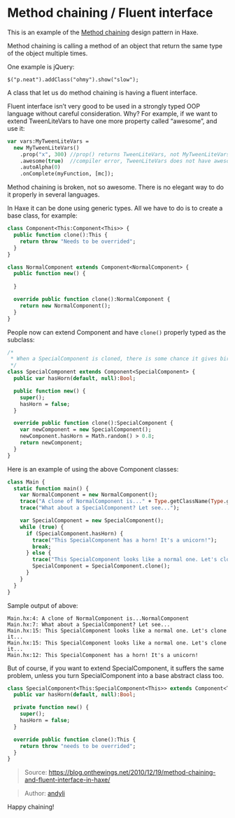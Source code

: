 # Method chaining / Fluent interface 

This is an example of the [Method chaining](https://en.wikipedia.org/wiki/Method_chaining) design pattern in Haxe.

Method chaining is calling a method of an object that return the same type of the object multiple times.

One example is jQuery:

```
$("p.neat").addClass("ohmy").show("slow");
```

A class that let us do method chaining is having a fluent interface.

Fluent interface isn’t very good to be used in a strongly typed OOP language without careful consideration. 
Why? For example, if we want to extend TweenLiteVars to have one more property called “awesome”, and use it:

```haxe
var vars:MyTweenLiteVars = 
  new MyTweenLiteVars()
    .prop("x", 300) //prop() returns TweenLiteVars, not MyTweenLiteVars
    .awesome(true)  //compiler error, TweenLiteVars does not have awesome :(
    .autoAlpha(0)
    .onComplete(myFunction, [mc]);
```

Method chaining is broken, not so awesome.
There is no elegant way to do it properly in several languages. 

In Haxe it can be done using generic types. All we have to do is to create a base class, for example:

```haxe
class Component<This:Component<This>> {
  public function clone():This {
    return throw "Needs to be overrided";
  }
}

class NormalComponent extends Component<NormalComponent> {
  public function new() {
    
  }

  override public function clone():NormalComponent {
    return new NormalComponent();
  }
}
```

People now can extend Component and have `clone()` properly typed as the subclass:

```haxe
/*
 * When a SpecialComponent is cloned, there is some chance it gives birth to a unicorn(!).
 */
class SpecialComponent extends Component<SpecialComponent> {
  public var hasHorn(default, null):Bool;

  public function new() {
    super();
    hasHorn = false;
  }

  override public function clone():SpecialComponent {
    var newComponent = new SpecialComponent();
    newComponent.hasHorn = Math.random() > 0.8;
    return newComponent;
  }
}
```

Here is an example of using the above Component classes:

```haxe
class Main { 
  static function main() {
    var NormalComponent = new NormalComponent();
    trace("A clone of NormalComponent is..." + Type.getClassName(Type.getClass(NormalComponent.clone())));
    trace("What about a SpecialComponent? Let see...");

    var SpecialComponent = new SpecialComponent();
    while (true) {
      if (SpecialComponent.hasHorn) {
        trace("This SpecialComponent has a horn! It's a unicorn!");
        break;
      } else {
        trace("This SpecialComponent looks like a normal one. Let's clone it...");
        SpecialComponent = SpecialComponent.clone();
      }
    }
  } 
}
```

Sample output of above:

```
Main.hx:4: A clone of NormalComponent is...NormalComponent
Main.hx:7: What about a SpecialComponent? Let see...
Main.hx:15: This SpecialComponent looks like a normal one. Let's clone it...
Main.hx:15: This SpecialComponent looks like a normal one. Let's clone it...
Main.hx:12: This SpecialComponent has a horn! It's a unicorn!
```

But of course, if you want to extend SpecialComponent, it suffers the same problem, unless you turn SpecialComponent into a base abstract class too.

```haxe
class SpecialComponent<This:SpecialComponent<This>> extends Component<This> {
  public var hasHorn(default, null):Bool;

  private function new() {
    super();
    hasHorn = false;
  }

  override public function clone():This {
    return throw "needs to be overrided";
  }
}
```

> Source: <https://blog.onthewings.net/2010/12/19/method-chaining-and-fluent-interface-in-haxe/>

> Author: [andyli](https://github.com/andyli)

Happy chaining!